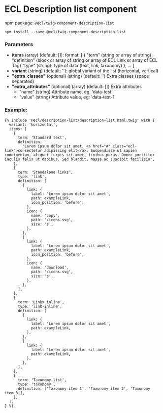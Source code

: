 # ECL Description list component

npm package: `@ecl/twig-component-description-list`

```shell
npm install --save @ecl/twig-component-description-list
```

### Parameters

- **items** (array) (default: []): format: [
  {
  "term" (string or array of string)
  "definition" (block or array of string or array of ECL Link or array of ECL Tag)
  "type" (string): type of data (text, link, taxonomy)
  },
  ...
  ]
- **variant** (string) (default: ''): global variant of the list (horizontal, vertical)
- **"extra_classes"** (optional) (string) (default: '') Extra classes (space separated)
- **"extra_attributes"** (optional) (array) (default: []) Extra attributes
  - "name" (string) Attribute name, eg. 'data-test'
  - "value" (string) Attribute value, eg: 'data-test-1'

### Example:

<!-- prettier-ignore -->
```twig
{% include '@ecl/description-list/description-list.html.twig' with { 
  variant: 'horizontal',
  items: [
    {
      term: 'Standard text',
      definition:
        'Lorem ipsum dolor sit amet, <a href="#" class="ecl-link">consectetur adipiscing elit</a>. Suspendisse ut sapien condimentum, aliquet turpis sit amet, finibus purus. Donec porttitor iaculis felis ut dapibus. Sed blandit, massa ac suscipit facilisis',
    },
    {
      term: 'Standalone links',
      type: 'link',
      definition: [
        {
          link: {
            label: 'Lorem ipsum dolor sit amet',
            path: exampleLink,
            icon_position: 'before',
          },
          icon: {
            name: 'copy',
            path: '/icons.svg',
            size: 's',
          },
        },
        {
          link: {
            label: 'Lorem ipsum dolor sit amet',
            path: exampleLink,
            icon_position: 'before',
          },
          icon: {
            name: 'download',
            path: '/icons.svg',
            size: 's',
          },
        },
      ],
    },
    {
      term: 'Links inline',
      type: 'link-inline',
      definition: [
        {
          link: {
            label: 'Lorem ipsum dolor sit amet',
            path: exampleLink,
          },
        },
        {
          link: {
            label: 'Lorem ipsum dolor sit amet',
            path: exampleLink,
          },
        },
      ],
    },
    {
      term: 'Taxonomy list',
      type: 'taxonomy',
      definition: ['Taxonomy item 1', 'Taxonomy item 2', 'Taxonomy item 3'],
    },
  ],
} %}
```
